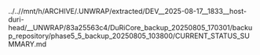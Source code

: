 ../..//mnt/h/ARCHIVE/.UNWRAP/extracted/DEV__2025-08-17__1833__host-duri-head/__UNWRAP/83a25563c4/DuRiCore_backup_20250805_170301/backup_repository/phase5_5_backup_20250805_103800/CURRENT_STATUS_SUMMARY.md